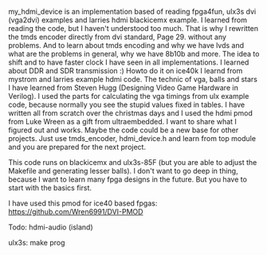 my_hdmi_device is an implementation based of reading fpga4fun, ulx3s dvi (vga2dvi) examples and larries hdmi blackicemx example.
I learned from reading the code, but I haven't understood too much.
That is why I rewritten the tmds encoder directly from dvi standard, Page 29. without any problems. And to learn about tmds encoding and why
we have lvds and what are the problems in general, why we have 8b10b and more.
The idea to shift and to have faster clock I have seen in all implementations. I learned about DDR and SDR transmission :)
Howto do it on ice40k I learnd from mystrom and larries example hdmi code.
The technic of vga, balls and stars I have learned from Steven Hugg (Designing Video Game Hardware in Verilog).
I used the parts for calculating the vga timings from ulx example code, because normally you see the stupid values fixed in tables.
I have written all from scratch over the christmas days and I used the hdmi pmod from Luke Wreen as a gift from ultraembedded.
I want to share what I figured out and works. Maybe the code could be a new base for other projects. Just use tmds_encoder, hdmi_device.h
and learn from top module and you are prepared for the next project.

This code runs on blackicemx and ulx3s-85F (but you are able to adjust the Makefile and generating lesser balls).
I don't want to go deep in thing, because I want to learn many fpga designs in the future. But you have to start with the basics first.

I have used this pmod for ice40 based fpgas: https://github.com/Wren6991/DVI-PMOD

Todo: hdmi-audio (island)

ulx3s:
make prog
